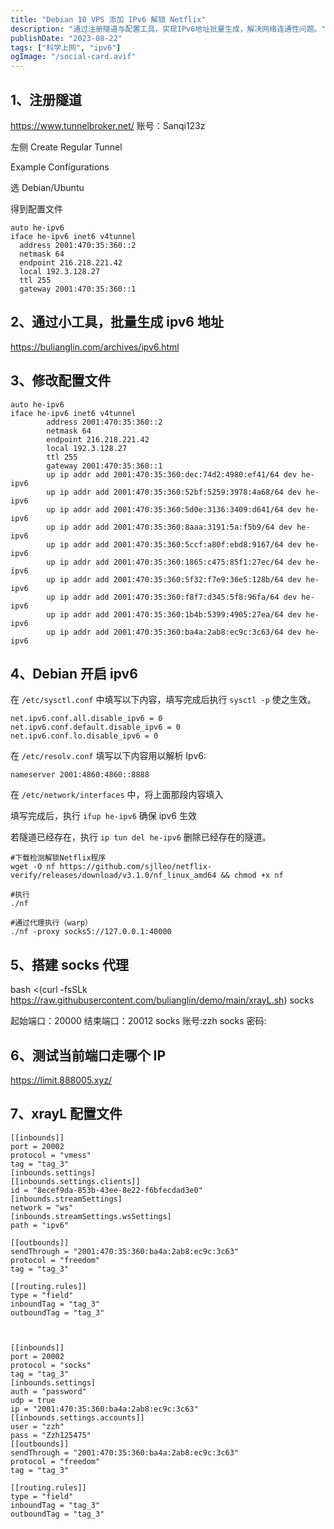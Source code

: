 ```yaml
---
title: "Debian 10 VPS 添加 IPv6 解锁 Netflix"
description: "通过注册隧道与配置工具，实现IPv6地址批量生成，解决网络连通性问题。"
publishDate: "2023-08-22"
tags: ["科学上网", "ipv6"]
ogImage: "/social-card.avif"
---
```


<!-- more --> 

## 1、注册隧道

https://www.tunnelbroker.net/ 账号：Sanqi123z

左侧 Create Regular Tunnel

Example Configurations

选 Debian/Ubuntu

得到配置文件

```
auto he-ipv6
iface he-ipv6 inet6 v4tunnel
  address 2001:470:35:360::2
  netmask 64
  endpoint 216.218.221.42
  local 192.3.128.27
  ttl 255
  gateway 2001:470:35:360::1
```

## 2、通过小工具，批量生成 ipv6 地址

https://bulianglin.com/archives/ipv6.html

## 3、修改配置文件

```
auto he-ipv6
iface he-ipv6 inet6 v4tunnel
        address 2001:470:35:360::2
        netmask 64
        endpoint 216.218.221.42
        local 192.3.128.27
        ttl 255
        gateway 2001:470:35:360::1
        up ip addr add 2001:470:35:360:dec:74d2:4980:ef41/64 dev he-ipv6  
        up ip addr add 2001:470:35:360:52bf:5259:3978:4a68/64 dev he-ipv6  
        up ip addr add 2001:470:35:360:5d0e:3136:3409:d641/64 dev he-ipv6  
        up ip addr add 2001:470:35:360:8aaa:3191:5a:f5b9/64 dev he-ipv6  
        up ip addr add 2001:470:35:360:5ccf:a80f:ebd8:9167/64 dev he-ipv6  
        up ip addr add 2001:470:35:360:1865:c475:85f1:27ec/64 dev he-ipv6  
        up ip addr add 2001:470:35:360:5f32:f7e9:36e5:128b/64 dev he-ipv6  
        up ip addr add 2001:470:35:360:f8f7:d345:5f8:96fa/64 dev he-ipv6  
        up ip addr add 2001:470:35:360:1b4b:5399:4905:27ea/64 dev he-ipv6  
        up ip addr add 2001:470:35:360:ba4a:2ab8:ec9c:3c63/64 dev he-ipv6  
```

## 4、Debian 开启 ipv6

在 `/etc/sysctl.conf` 中填写以下内容，填写完成后执行 `sysctl -p` 使之生效。

```
net.ipv6.conf.all.disable_ipv6 = 0    
net.ipv6.conf.default.disable_ipv6 = 0    
net.ipv6.conf.lo.disable_ipv6 = 0
```

在 `/etc/resolv.conf` 填写以下内容用以解析 Ipv6:

```
nameserver 2001:4860:4860::8888
```

在 `/etc/network/interfaces` 中，将上面那段内容填入

填写完成后，执行 `ifup he-ipv6` 确保 ipv6 生效

若隧道已经存在，执行 `ip tun del he-ipv6` 删除已经存在的隧道。

```
#下载检测解锁Netflix程序
wget -O nf https://github.com/sjlleo/netflix-verify/releases/download/v3.1.0/nf_linux_amd64 && chmod +x nf
 
#执行
./nf
 
#通过代理执行（warp）
./nf -proxy socks5://127.0.0.1:40000
```

## 5、搭建 socks 代理

bash <(curl -fsSLk https://raw.githubusercontent.com/bulianglin/demo/main/xrayL.sh) socks

起始端口：20000
结束端口：20012
socks 账号:zzh
socks 密码:

## 6、测试当前端口走哪个 IP

https://limit.888005.xyz/

## 7、xrayL 配置文件

```
[[inbounds]]
port = 20002
protocol = "vmess"
tag = "tag_3"
[inbounds.settings]
[[inbounds.settings.clients]]
id = "8ecef9da-853b-43ee-8e22-f6bfecdad3e0"
[inbounds.streamSettings]
network = "ws"
[inbounds.streamSettings.wsSettings]
path = "ipv6"
 
[[outbounds]]
sendThrough = "2001:470:35:360:ba4a:2ab8:ec9c:3c63"
protocol = "freedom"
tag = "tag_3"
 
[[routing.rules]]
type = "field"
inboundTag = "tag_3"
outboundTag = "tag_3"
 
 
 
[[inbounds]]
port = 20002
protocol = "socks"
tag = "tag_3"
[inbounds.settings]
auth = "password"
udp = true
ip = "2001:470:35:360:ba4a:2ab8:ec9c:3c63"
[[inbounds.settings.accounts]]
user = "zzh"
pass = "Zzh125475"
[[outbounds]]
sendThrough = "2001:470:35:360:ba4a:2ab8:ec9c:3c63"
protocol = "freedom"
tag = "tag_3"
 
[[routing.rules]]
type = "field"
inboundTag = "tag_3"
outboundTag = "tag_3"
```